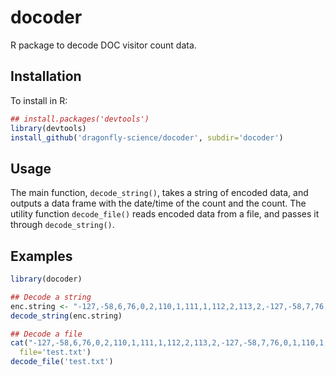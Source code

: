docoder
==========

R package to decode DOC visitor count data.

Installation
------------

To install in R:
```r
## install.packages('devtools')
library(devtools)
install_github('dragonfly-science/docoder', subdir='docoder')
```

Usage
-----

The main function, `decode_string()`, takes a string of encoded
data, and outputs a data frame with the date/time of the count and the count. 
The utility function `decode_file()` reads encoded data from a file, and passes it through
`decode_string()`.

Examples
--------

```r
library(docoder)

## Decode a string
enc.string <- "-127,-58,6,76,0,2,110,1,111,1,112,2,113,2,-127,-58,7,76,0,1,110,1,111,1"
decode_string(enc.string)

## Decode a file
cat("-127,-58,6,76,0,2,110,1,111,1,112,2,113,2,-127,-58,7,76,0,1,110,1,111,1", 
  file='test.txt')
decode_file('test.txt')
```
